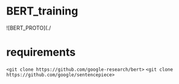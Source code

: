 # BERT_training

![BERT_PROTO](./

# requirements
`<git clone https://github.com/google-research/bert>`
`<git clone https://github.com/google/sentencepiece>`


